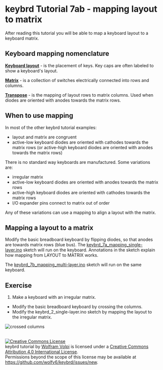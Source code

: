 keybrd Tutorial 7ab - mapping layout to matrix
============================================
After reading this tutorial you will be able to map a keyboard layout to a keyboard matrix.

Keyboard mapping nomenclature
-----------------------------
**[Keyboard layout](http://en.wikipedia.org/wiki/Keyboard_layout)** - is the placement of keys.  Key caps are often labeled to show a keyboard's layout.

**[Matrix](http://pcbheaven.com/wikipages/How_Key_Matrices_Works/)** - is a collection of switches electrically connected into rows and columns.

**[Transpose](https://en.wikipedia.org/wiki/Transpose)** - is the mapping of layout rows to matrix columns.  Used when diodes are oriented with anodes towards the matrix rows.

When to use mapping
-------------------
In most of the other keybrd tutorial examples:
* layout and matrix are congruent
* active-low keyboard diodes are oriented with cathodes towards the matrix rows
  (or active-high keyboard diodes are oriented with anodes towards the matrix rows)

There is no standard way keyboards are manufactured.  Some variations are:
* irregular matrix
* active-low  keyboard diodes are oriented with anodes towards the matrix rows
* active-high keyboard diodes are oriented with cathodes towards the matrix rows
* I/O expander pins connect to matrix out of order

Any of these variations can use a mapping to align a layout with the matrix.

Mapping a layout to a matrix
----------------------------
Modify the basic breadboard keyboard by flipping diodes, so that anodes are towards matrix rows (blue bus).
The [keybrd_7a_mapping_single-layer.ino](keybrd_7a_mapping_single-layer/keybrd_7a_mapping_single-layer.ino) sketch will run on the keyboard.
Annotations in the sketch explain how mapping from LAYOUT to MATRIX works.

The [keybrd_7b_mapping_multi-layer.ino](keybrd_7b_mapping_multi-layer/keybrd_7b_mapping_multi-layer.ino) sketch will run on the same keyboard.

Exercise
--------
1) Make a keyboard with an irregular matrix.
 * Modify the basic breadboard keyboard by crossing the columns.
 * Modify the keybrd_2_single-layer.ino sketch by mapping the layout to the irregular matrix.

![crossed columns](keybrd_7_mapping_layout_to_matix/crossed_columns.jpg "crossed columns")

<br>
<a rel="license" href="https://creativecommons.org/licenses/by/4.0/"><img alt="Creative Commons License" style="border-width:0" src="https://licensebuttons.net/l/by/4.0/88x31.png" /></a><br /><span xmlns:dct="http://purl.org/dc/terms/" property="dct:title">keybrd tutorial</span> by <a xmlns:cc="https://creativecommons.org/ns" href="https://github.com/wolfv6/keybrd" property="cc:attributionName" rel="cc:attributionURL">Wolfram Volpi</a> is licensed under a <a rel="license" href="https://creativecommons.org/licenses/by/4.0/">Creative Commons Attribution 4.0 International License</a>.<br />Permissions beyond the scope of this license may be available at <a xmlns:cc="https://creativecommons.org/ns" href="https://github.com/wolfv6/keybrd/issues/new" rel="cc:morePermissions">https://github.com/wolfv6/keybrd/issues/new</a>.
